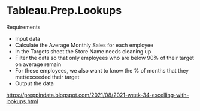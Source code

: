 # Tableau.Prep.Lookups

Requirements
- Input data
 - Calculate the Average Monthly Sales for each employee
- In the Targets sheet the Store Name needs cleaning up
- Filter the data so that only employees who are below 90% of their target on average remain
 -  For these employees, we also want to know the % of months that they met/exceeded their target
- Output the data

https://preppindata.blogspot.com/2021/08/2021-week-34-excelling-with-lookups.html

